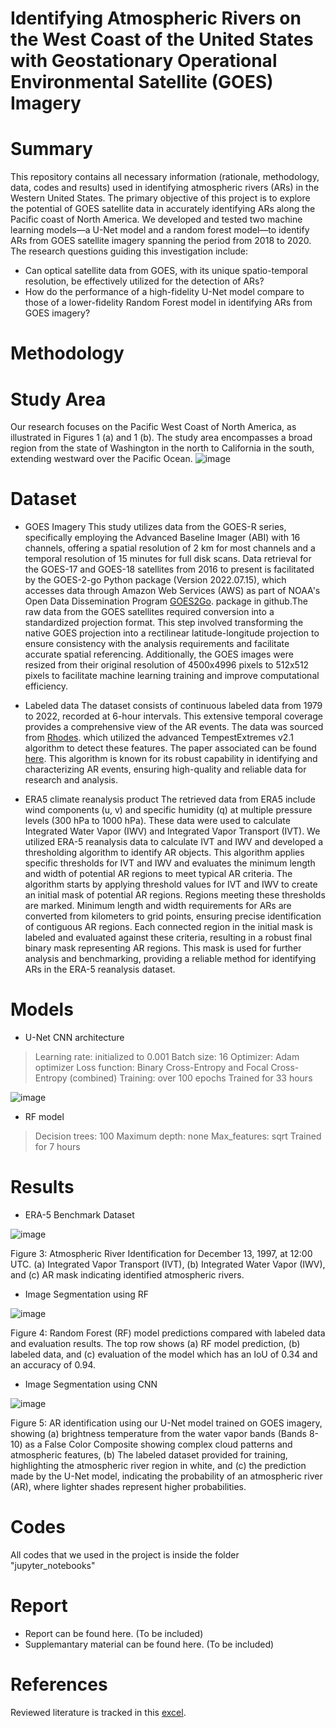 # Identifying Atmospheric Rivers on the West Coast of the United States with Geostationary Operational Environmental Satellite (GOES) Imagery

# Summary
This repository contains all necessary information (rationale, methodology, data, codes and results) used in identifying atmospheric rivers (ARs) in the Western United States.
The primary objective of this project is to explore the potential of GOES satellite data in accurately identifying ARs along the Pacific coast of North America. We developed and tested two machine learning models—a U-Net model and a random forest model—to identify ARs from GOES satellite imagery spanning the period from 2018 to 2020. 
The research questions guiding this investigation include: 
- Can optical satellite data from GOES, with its unique spatio-temporal resolution, be effectively utilized for the detection of ARs? 
- How do the performance of a high-fidelity U-Net model compare to those of a lower-fidelity Random Forest model in identifying ARs from GOES imagery?

# Methodology
# Study Area
Our research focuses on the Pacific West Coast of North America, as illustrated in Figures 1 (a) and 1 (b). The study area encompasses a broad region from the state of Washington in the north to California in the south, extending westward over the Pacific Ocean. 
![image](https://github.com/user-attachments/assets/d2015e82-fa22-4d5d-89f4-60e9e6776329)

# Dataset
- GOES Imagery
This study utilizes data from the GOES-R series, specifically employing the Advanced Baseline Imager (ABI) with 16 channels, offering a spatial resolution of 2 km for most channels and a temporal resolution of 15 minutes for full disk scans. Data retrieval for the GOES-17 and GOES-18 satellites from 2016 to present is facilitated by the GOES-2-go Python package (Version 2022.07.15), which accesses data through Amazon Web Services (AWS) as part of NOAA's Open Data Dissemination Program [GOES2Go](https://github.com/blaylockbk/goes2go). package in github.The raw data from the GOES satellites required conversion into a standardized projection format. This step involved transforming the native GOES projection into a rectilinear latitude-longitude projection to ensure consistency with the analysis requirements and facilitate accurate spatial referencing. Additionally, the GOES images were resized from their original resolution of 4500x4996 pixels to 512x512 pixels to facilitate machine learning training and improve computational efficiency.

- Labeled data
The dataset consists of continuous labeled data from 1979 to 2022, recorded at 6-hour intervals. This extensive temporal coverage provides a comprehensive view of the AR events. The data was sourced from [Rhodes](https://portal.nersc.gov/archive/home/a/arhoades/Shared/www/TE_ERA5_ARs). which utilized the advanced TempestExtremes v2.1 algorithm to detect these features. The paper associated can be found [here](https://gmd.copernicus.org/articles/14/5023/2021/). This algorithm is known for its robust capability in identifying and characterizing AR events, ensuring high-quality and reliable data for research and analysis.

- ERA5 climate reanalysis product
The retrieved data from ERA5 include wind components (u, v) and specific humidity (q) at multiple pressure levels (300 hPa to 1000 hPa). These data were used to calculate Integrated Water Vapor (IWV) and Integrated Vapor Transport (IVT). We utilized ERA-5 reanalysis data to calculate IVT and IWV and developed a thresholding algorithm to identify AR objects. This algorithm applies specific thresholds for IVT and IWV and evaluates the minimum length and width of potential AR regions to meet typical AR criteria. The algorithm starts by applying threshold values for IVT and IWV to create an initial mask of potential AR regions. Regions meeting these thresholds are marked. Minimum length and width requirements for ARs are converted from kilometers to grid points, ensuring precise identification of contiguous AR regions. Each connected region in the initial mask is labeled and evaluated against these criteria, resulting in a robust final binary mask representing AR regions. This mask is used for further analysis and benchmarking, providing a reliable method for identifying ARs in the ERA-5 reanalysis dataset.

# Models
- U-Net CNN architecture
> Learning rate: initialized to 0.001
> Batch size: 16
> Optimizer: Adam optimizer
> Loss function: Binary Cross-Entropy  and Focal Cross-Entropy (combined)
> Training: over 100 epochs
> Trained for 33 hours

![image](https://github.com/user-attachments/assets/4b5bb6f2-1aae-4d9a-acc1-dcbc4c50d14d)

- RF model
> Decision trees: 100
> Maximum depth: none
> Max_features: sqrt
> Trained for 7 hours

# Results
- ERA-5 Benchmark Dataset

![image](https://github.com/user-attachments/assets/20370c3c-a34a-48ac-82f4-352c0d48df9e)

Figure 3: Atmospheric River Identification for December 13, 1997, at 12:00 UTC. (a) Integrated Vapor Transport (IVT), (b) Integrated Water Vapor (IWV), and (c) AR mask indicating identified atmospheric rivers.

- Image Segmentation using RF

![image](https://github.com/user-attachments/assets/8eb7a1be-091c-49a7-b742-d81fb77ac254)

Figure 4: Random Forest (RF) model predictions compared with labeled data and evaluation results. The top row shows (a) RF model prediction, (b) labeled data, and (c) evaluation of the model which has an IoU of 0.34 and an accuracy of 0.94. 

- Image Segmentation using CNN

![image](https://github.com/user-attachments/assets/ef611d12-cb9f-4cca-9a6f-8845eb6a18fa)

Figure 5: AR identification using our U-Net model trained on GOES imagery, showing (a) brightness temperature from the water vapor bands (Bands 8-10) as a False Color Composite showing complex cloud patterns and atmospheric features, (b) The labeled dataset provided for training, highlighting the atmospheric river region in white, and (c) the prediction made by the U-Net model, indicating the probability of an atmospheric river (AR), where lighter shades represent higher probabilities.

# Codes
All codes that we used in the project is inside the folder "jupyter_notebooks"


# Report
- Report can be found here. (To be included)
- Supplemantary material can be found here. (To be included)
  
# References
Reviewed literature is tracked in this [excel](https://docs.google.com/spreadsheets/d/1ovGYoTcQZkRDXEwAZ5278RPfPh73KC0zgMktf7-vxNM/edit?gid=0#gid=0).

